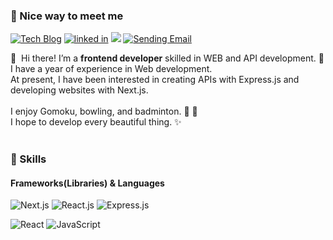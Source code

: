 ### 🤞 Nice way to meet me
<p>
  <a href="https://blog.developersung.com" target="_blank"><img alt="Tech Blog" src="https://img.shields.io/badge/Tech Blog-DD0B78.svg?&style=flat-square&logo=githubsponsors&logoColor=white"/></a>
  <a href="https://www.linkedin.com/in/yeolam-sung/" target="_blank"><img alt="linked in" src="https://img.shields.io/badge/Yeolam Sung-0A66C2?style=flat-square&logo=Linkedin&logoColor=white"/></a>  
  <a href="https://twitter.com/developersung" target="_blank"><img src="https://img.shields.io/badge/developersung-1DA1F2?style=flat-square&logo=Twitter&logoColor=white"/></a>
  <a href="mailto:developersung13@gmail.com" target="_blank"><img alt="Sending Email" src="https://img.shields.io/badge/developersung13@gmail.com-EA4335.svg?&style=flat-square&logo=gmail&logoColor=white"/></a>
</p>

<p>
  👋&nbsp; Hi there! I’m a <b>frontend developer</b> skilled in WEB and API development. 🎨<br />
  I have a year of experience in Web development.<br />
  At present, I have been interested in creating APIs with Express.js and developing websites with Next.js.<br /><br />
  I enjoy Gomoku, bowling, and badminton. 🎳 🏸<br />
  I hope to develop every beautiful thing. ✨<br /><br />
</p>

### 💪 Skills
#### Frameworks(Libraries) & Languages
<p>
  <img alt="Next.js" src="https://img.shields.io/badge/Next.js-000?style=flat-square&logo=next.js&logoColor=white"/>
  <img alt="React.js" src="https://img.shields.io/badge/React-61DAFB.svg?&style=flat-square&logo=react&logoColor=black"/>
  <img alt="Express.js" src="https://img.shields.io/badge/Express-333.svg?&style=flat-square&logo=express&logoColor=white"/>
</p>
<p>
  <img alt="React" src="https://img.shields.io/badge/TypeScript-3178C6.svg?&style=flat-square&logo=typescript&logoColor=white"/>
  <img alt="JavaScript" src="https://img.shields.io/badge/JavaScript-F7DF1E.svg?&style=flat-square&logo=javascript&logoColor=grey"/>
</p>
